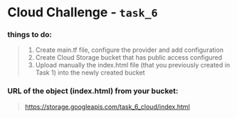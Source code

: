 # Cloud Challenge - `task_6`

### things to do:
> 1. Create main.tf file, configure the provider and add configuration
> 2. Create Cloud Storage bucket that has public access configured
> 3. Upload manually the index.html file (that you previously created in Task 1) into the newly created bucket

### URL of the object (index.html) from your bucket:
> https://storage.googleapis.com/task_6_cloud/index.html
